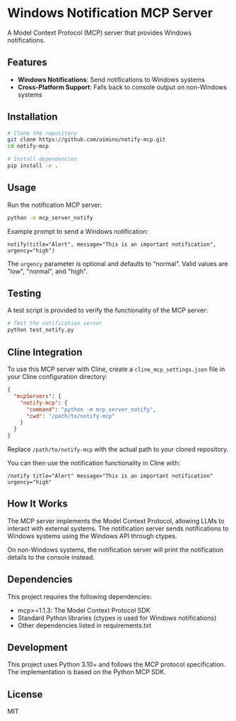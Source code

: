 # Windows Notification MCP Server

A Model Context Protocol (MCP) server that provides Windows notifications.

## Features

- **Windows Notifications**: Send notifications to Windows systems
- **Cross-Platform Support**: Falls back to console output on non-Windows systems

## Installation

```bash
# Clone the repository
git clone https://github.com/aimino/notify-mcp.git
cd notify-mcp

# Install dependencies
pip install -e .
```

## Usage

Run the notification MCP server:

```bash
python -m mcp_server_notify
```

Example prompt to send a Windows notification:

```
notify(title="Alert", message="This is an important notification", urgency="high")
```

The `urgency` parameter is optional and defaults to "normal". Valid values are "low", "normal", and "high".

## Testing

A test script is provided to verify the functionality of the MCP server:

```bash
# Test the notification server
python test_notify.py
```

## Cline Integration

To use this MCP server with Cline, create a `cline_mcp_settings.json` file in your Cline configuration directory:

```json
{
  "mcpServers": {
    "notify-mcp": {
      "command": "python -m mcp_server_notify",
      "cwd": "/path/to/notify-mcp"
    }
  }
}
```

Replace `/path/to/notify-mcp` with the actual path to your cloned repository.

You can then use the notification functionality in Cline with:

```
/notify title="Alert" message="This is an important notification" urgency="high"
```

## How It Works

The MCP server implements the Model Context Protocol, allowing LLMs to interact with external systems. The notification server sends notifications to Windows systems using the Windows API through ctypes.

On non-Windows systems, the notification server will print the notification details to the console instead.

## Dependencies

This project requires the following dependencies:
- mcp>=1.1.3: The Model Context Protocol SDK
- Standard Python libraries (ctypes is used for Windows notifications)
- Other dependencies listed in requirements.txt

## Development

This project uses Python 3.10+ and follows the MCP protocol specification. The implementation is based on the Python MCP SDK.

## License

MIT
